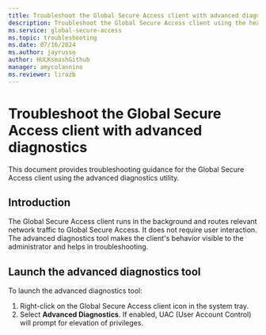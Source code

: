 ```yaml
---
title: Troubleshoot the Global Secure Access client with advanced diagnostics
description: Troubleshoot the Global Secure Access client using the health check tab in the advanced diagnostics ustility.
ms.service: global-secure-access
ms.topic: troubleshooting
ms.date: 07/16/2024
ms.author: jayrusso
author: HULKsmashGithub
manager: amycolannino
ms.reviewer: lirazb
---
```

# Troubleshoot the Global Secure Access client with advanced diagnostics
This document provides troubleshooting guidance for the Global Secure Access client using the advanced diagnostics utility.

## Introduction
The Global Secure Access client runs in the background and routes relevant network traffic to Global Secure Access. It does not require user interaction. The advanced diagnostics tool makes the client's behavior visible to the administrator and helps in troubleshooting.

## Launch the advanced diagnostics tool
To launch the advanced diagnostics tool:
1. Right-click on the Global Secure Access client icon in the system tray.
1. Select **Advanced Diagnostics**.
If enabled, UAC (User Account Control) will prompt for elevation of privileges.